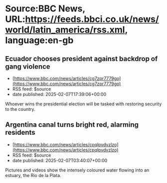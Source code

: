 # Source:BBC News, URL:https://feeds.bbci.co.uk/news/world/latin_america/rss.xml, language:en-gb

## Ecuador chooses president against backdrop of gang violence
 - [https://www.bbc.com/news/articles/cg7zpr7779go](https://www.bbc.com/news/articles/cg7zpr7779go)
 - RSS feed: $source
 - date published: 2025-02-07T17:39:06+00:00

Whoever wins the presidential election will be tasked with restoring security to the country.

## Argentina canal turns bright red, alarming residents
 - [https://www.bbc.com/news/articles/cpqlpvdvzlzo](https://www.bbc.com/news/articles/cpqlpvdvzlzo)
 - RSS feed: $source
 - date published: 2025-02-07T03:40:07+00:00

Pictures and videos show the intensely coloured water flowing into an estuary, the Rio de la Plata.


